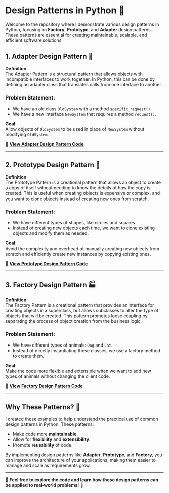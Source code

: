 # Design Patterns in Python 🐍

Welcome to the repository where I demonstrate various design patterns in Python, focusing on **Factory**, **Prototype**, and **Adapter** design patterns. These patterns are essential for creating maintainable, scalable, and efficient software solutions.

## 1. Adapter Design Pattern 🔌

**Definition**:  
The Adapter Pattern is a structural pattern that allows objects with incompatible interfaces to work together. In Python, this can be done by defining an adapter class that translates calls from one interface to another.

### Problem Statement:
- We have an old class `OldSystem` with a method `specific_request()`.
- We have a new interface `NewSystem` that requires a method `request()`.
  
**Goal**:  
Allow objects of `OldSystem` to be used in place of `NewSystem` without modifying `OldSystem`.

🔗 **[View Adapter Design Pattern Code](https://github.com/AdrikaPanwar/Design-Pattern/blob/main/Adapter%20Design%20Pattern.py)**

---

## 2. Prototype Design Pattern 🧬

**Definition**:  
The Prototype Pattern is a creational pattern that allows an object to create a copy of itself without needing to know the details of how the copy is created. This is useful when creating objects is expensive or complex, and you want to clone objects instead of creating new ones from scratch.

### Problem Statement:
- We have different types of shapes, like circles and squares.
- Instead of creating new objects each time, we want to clone existing objects and modify them as needed.

**Goal**:  
Avoid the complexity and overhead of manually creating new objects from scratch and efficiently create new instances by copying existing ones.

🔗 **[View Prototype Design Pattern Code](https://github.com/AdrikaPanwar/Design-Pattern/blob/main/Prototype%20Design%20Pattern.py)**

---

## 3. Factory Design Pattern 🏭

**Definition**:  
The Factory Pattern is a creational pattern that provides an interface for creating objects in a superclass, but allows subclasses to alter the type of objects that will be created. This pattern promotes loose coupling by separating the process of object creation from the business logic.

### Problem Statement:
- We have different types of animals: `Dog` and `Cat`.
- Instead of directly instantiating these classes, we use a factory method to create them.

**Goal**:  
Make the code more flexible and extensible when we want to add new types of animals without changing the client code.

🔗 **[View Factory Design Pattern Code](https://github.com/AdrikaPanwar/Design-Pattern/blob/main/Factory%20Design%20Pattern.py)**

---

## Why These Patterns? 🤔

I created these examples to help understand the practical use of common design patterns in Python. These patterns:
- Make code more **maintainable**.
- Allow for **flexibility** and **extensibility**.
- Promote **reusability** of code.
  
By implementing design patterns like **Adapter**, **Prototype**, and **Factory**, you can improve the architecture of your applications, making them easier to manage and scale as requirements grow.

---

🌟 **Feel free to explore the code and learn how these design patterns can be applied to real-world problems!** 🌟   


